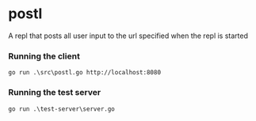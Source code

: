 # postl
A repl that posts all user input to the url specified when the repl is started


### Running the client 
`go run .\src\postl.go http://localhost:8080`

### Running the test server
`go run .\test-server\server.go`